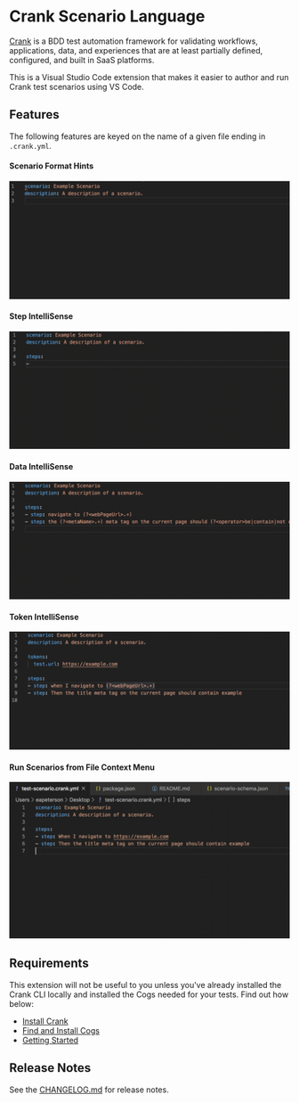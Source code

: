 # Crank Scenario Language

[Crank](https://crank.run?utm_source=vscode) is a BDD test automation framework
for validating workflows, applications, data, and experiences that are at least
partially defined, configured, and built in SaaS platforms.

This is a Visual Studio Code extension that makes it easier to author and run
Crank test scenarios using VS Code.

## Features

The following features are keyed on the name of a given file ending in
`.crank.yml`.

#### Scenario Format Hints
![Scenario Format Hints](images/scenario-format-hints.gif)

#### Step IntelliSense
![Step IntelliSense](images/step-intellisense.gif)

#### Data IntelliSense
![Data IntelliSense](images/data-intellisense.gif)

#### Token IntelliSense
![Token IntelliSense](images/token-intellisense.gif)

#### Run Scenarios from File Context Menu
![Run Scenarios](images/run-scenario.gif)

## Requirements

This extension will not be useful to you unless you've already installed the
Crank CLI locally and installed the Cogs needed for your tests. Find out how
below:

- [Install Crank](https://crank.run/intro/install)
- [Find and Install Cogs](https://crank.run/discover-cogs)
- [Getting Started](https://crank.run/intro#writing-your-first-scenario)

## Release Notes

See the [CHANGELOG.md](CHANGELOG.md) for release notes.
